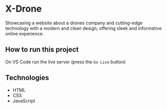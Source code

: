 # X-Drone
Showcasing a website about a drones company and cutting-edge
technology with a modern and clean design, offering sleek and
informative online experience.
## How to run this project
On VS Code run the live server (press the ```Go Live```  button)
## Technologies
- HTML
- CSS
- JavaScript


